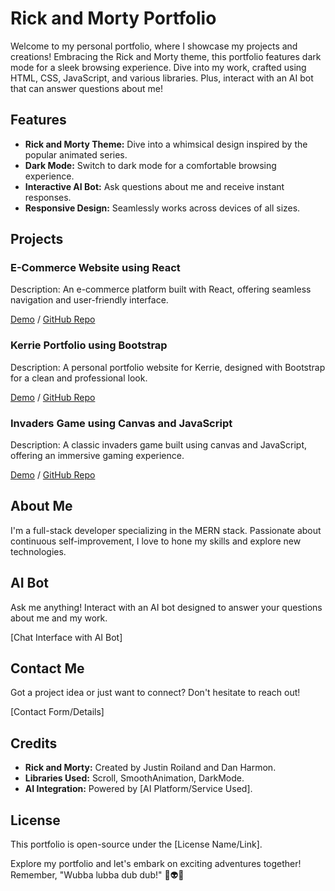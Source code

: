 # Rick and Morty Portfolio

Welcome to my personal portfolio, where I showcase my projects and creations! Embracing the Rick and Morty theme, this portfolio features dark mode for a sleek browsing experience. Dive into my work, crafted using HTML, CSS, JavaScript, and various libraries. Plus, interact with an AI bot that can answer questions about me!

## Features

- **Rick and Morty Theme:** Dive into a whimsical design inspired by the popular animated series.
- **Dark Mode:** Switch to dark mode for a comfortable browsing experience.
- **Interactive AI Bot:** Ask questions about me and receive instant responses.
- **Responsive Design:** Seamlessly works across devices of all sizes.

## Projects

### E-Commerce Website using React

Description: An e-commerce platform built with React, offering seamless navigation and user-friendly interface.

[Demo](#) / [GitHub Repo](#)

### Kerrie Portfolio using Bootstrap

Description: A personal portfolio website for Kerrie, designed with Bootstrap for a clean and professional look.

[Demo](#) / [GitHub Repo](#)

### Invaders Game using Canvas and JavaScript

Description: A classic invaders game built using canvas and JavaScript, offering an immersive gaming experience.

[Demo](#) / [GitHub Repo](#)

## About Me

I'm a full-stack developer specializing in the MERN stack. Passionate about continuous self-improvement, I love to hone my skills and explore new technologies.

## AI Bot

Ask me anything! Interact with an AI bot designed to answer your questions about me and my work.

[Chat Interface with AI Bot]

## Contact Me

Got a project idea or just want to connect? Don't hesitate to reach out!

[Contact Form/Details]

## Credits

- **Rick and Morty:** Created by Justin Roiland and Dan Harmon.
- **Libraries Used:** Scroll, SmoothAnimation, DarkMode.
- **AI Integration:** Powered by [AI Platform/Service Used].

## License

This portfolio is open-source under the [License Name/Link].

Explore my portfolio and let's embark on exciting adventures together! Remember, "Wubba lubba dub dub!" 🚀👽🔬
